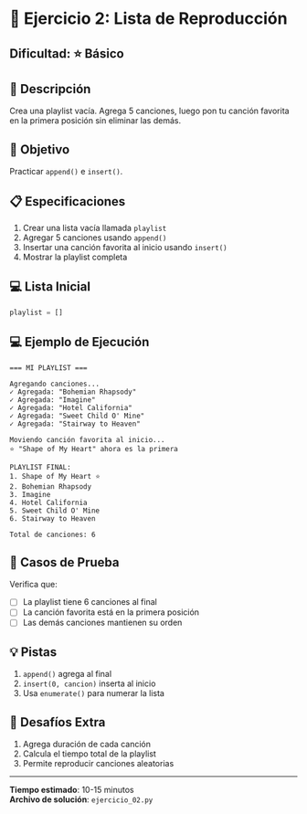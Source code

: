 # 🎵 Ejercicio 2: Lista de Reproducción

## Dificultad: ⭐ Básico

## 📝 Descripción

Crea una playlist vacía. Agrega 5 canciones, luego pon tu canción favorita en la primera posición sin eliminar las demás.

## 🎯 Objetivo

Practicar `append()` e `insert()`.

## 📋 Especificaciones

1. Crear una lista vacía llamada `playlist`
2. Agregar 5 canciones usando `append()`
3. Insertar una canción favorita al inicio usando `insert()`
4. Mostrar la playlist completa

## 💻 Lista Inicial

```python
playlist = []
```

## 💻 Ejemplo de Ejecución

```
=== MI PLAYLIST ===

Agregando canciones...
✓ Agregada: "Bohemian Rhapsody"
✓ Agregada: "Imagine"
✓ Agregada: "Hotel California"
✓ Agregada: "Sweet Child O' Mine"
✓ Agregada: "Stairway to Heaven"

Moviendo canción favorita al inicio...
⭐ "Shape of My Heart" ahora es la primera

PLAYLIST FINAL:
1. Shape of My Heart ⭐
2. Bohemian Rhapsody
3. Imagine
4. Hotel California
5. Sweet Child O' Mine
6. Stairway to Heaven

Total de canciones: 6
```

## 🧪 Casos de Prueba

Verifica que:
- [ ] La playlist tiene 6 canciones al final
- [ ] La canción favorita está en la primera posición
- [ ] Las demás canciones mantienen su orden

## 💡 Pistas

1. `append()` agrega al final
2. `insert(0, cancion)` inserta al inicio
3. Usa `enumerate()` para numerar la lista

## 🚀 Desafíos Extra

1. Agrega duración de cada canción
2. Calcula el tiempo total de la playlist
3. Permite reproducir canciones aleatorias

---

**Tiempo estimado**: 10-15 minutos  
**Archivo de solución**: `ejercicio_02.py`

